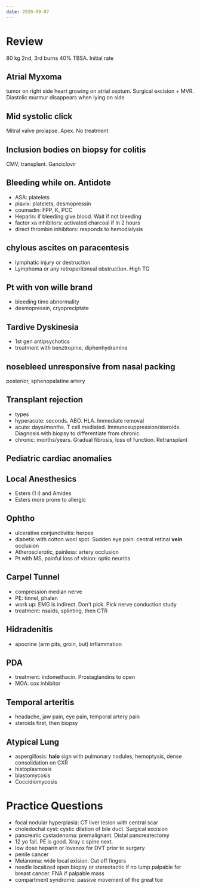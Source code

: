 ```yaml
---
date: 2020-09-07
---
```


# Review

80 kg 2nd, 3rd burns 40% TBSA. Initial rate

## Atrial Myxoma

tumor on right side heart growing on atrial septum. Surgical excision + MVR. Diastolic murmur disappears when lying on side

## Mid systolic click

Mitral valve prolapse. Apex. No treatment

## Inclusion bodies on biopsy for colitis

CMV, transplant. Ganciclovir

## Bleeding while on. Antidote

- ASA: platelets
- plavix: platelets, desmopressin
- coumadin: FPP, K, PCC
- Heparin: if bleeding give blood. Wait if not bleeding
- factor xa inhibitors: activated charcoal if in 2 hours
- direct thrombin inhibitors: responds to hemodialysis

## chylous ascites on paracentesis

- lymphatic injury or destruction
- Lymphoma or any retroperitoneal obstruction. High TG

## Pt with von wille brand

- bleeding time abnormality
- desmopressin, cryopreciptate

## Tardive Dyskinesia

- 1st gen antipsychotics
- treatment with benztropine, diphenhydramine

## nosebleed unresponsive from nasal packing

posterior, sphenopalatine artery

## Transplant rejection

- types
- hyperacute: seconds. ABO. HLA. Immediate removal
- acute: days/months. T cell mediated. Immunosuppression/steroids. Diagnosis with biopsy to differentiate from chronic.
- chronic: months/years. Gradual fibrosis, loss of function. Retransplant

## Pediatric cardiac anomalies

## Local Anesthesics

- Esters (1 i) and Amides
- Esters more prone to allergic

## Ophtho

- ulcerative conjunctivitis: herpes
- diabetic with cotton wool spot. Sudden eye pain: central retinal **vein** occlusion
- Atherosclerotic, painless: artery occlusion
- Pt with MS, painful loss of vision: optic neuritis

## Carpel Tunnel

- compression median nerve
- PE: tinnel, phalen
- work up: EMG is indirect. Don't pick. Pick nerve conduction study
- treatment: nsaids, splinting, then CTR

## Hidradenitis

- apocrine (arm pits, groin, but) inflammation

## PDA

- treatment: indomethacin. Prostaglandins to open
- MOA: cox inhibitor

## Temporal arteritis

- headache, jaw pain, eye pain, temporal artery pain
- steroids first, then biopsy

## Atypical Lung

- aspergillosis: **halo** sign with pulmonary nodules, hemoptysis, dense consolidation on CXR
- histoplasmosis
- blastomycosis
- Coccidiomycosis

# Practice Questions

- focal nodular hyperplasia: CT liver lesion with central scar
- choledochal cyst: cystic dilation of bile duct. Surgical excision
- pancreatic cystadenoma: premalignant. Distal pancreatectomy
- 12 yo fall. PE is good. Xray c spine next.
- low dose heparin or lovenox for DVT prior to surgery
- penile cancer
- Melanoma: wide local exision. Cut off fingers
- needle localized open biopsy or stereotactic if no lump palpable for breast cancer. FNA if palpable mass
- compartment syndrome: passive movement of the great toe
